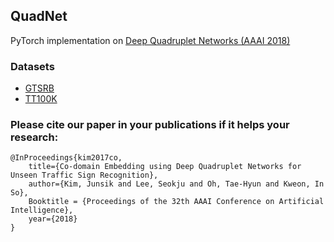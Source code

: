 ## QuadNet
PyTorch implementation on [Deep Quadruplet Networks (AAAI 2018)](https://arxiv.org/pdf/1712.01907.pdf) 


### Datasets
+ [GTSRB](http://benchmark.ini.rub.de/?section=gtsrb&subsection=dataset)
+ [TT100K](http://cg.cs.tsinghua.edu.cn/traffic-sign/)


### Please cite our paper in your publications if it helps your research:
```
@InProceedings{kim2017co,
    title={Co-domain Embedding using Deep Quadruplet Networks for Unseen Traffic Sign Recognition},
    author={Kim, Junsik and Lee, Seokju and Oh, Tae-Hyun and Kweon, In So},
    Booktitle = {Proceedings of the 32th AAAI Conference on Artificial Intelligence},
    year={2018}
}
```
